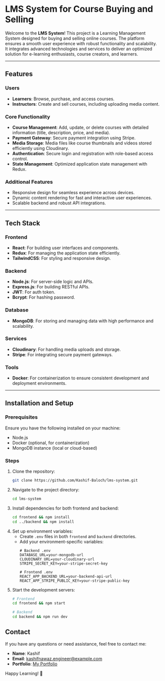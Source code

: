# LMS System for Course Buying and Selling

Welcome to the **LMS System**! This project is a Learning Management System designed for buying and selling online courses.
The platform ensures a smooth user experience with robust functionality and scalability.
It integrates advanced technologies and services to deliver an optimized solution for e-learning enthusiasts,
course creators, and learners.

---

## Features

### Users
- **Learners**: Browse, purchase, and access courses.
- **Instructors**: Create and sell courses, including uploading media content.

### Core Functionality
- **Course Management**: Add, update, or delete courses with detailed information (title, description, price, and media).
- **Payment Gateway**: Secure payment integration using Stripe.
- **Media Storage**: Media files like course thumbnails and videos stored efficiently using Cloudinary.
- **Authentication**: Secure login and registration with role-based access control.
- **State Management**: Optimized application state management with Redux.

### Additional Features
- Responsive design for seamless experience across devices.
- Dynamic content rendering for fast and interactive user experiences.
- Scalable backend and robust API integrations.

---

## Tech Stack

### Frontend
- **React**: For building user interfaces and components.
- **Redux**: For managing the application state efficiently.
- **TailwindCSS**: For styling and responsive design.

### Backend
- **Node.js**: For server-side logic and APIs.
- **Express.js**: For building RESTful APIs.
- **JWT**: For auth token.
- **Bcrypt**: For hashing password.

### Database
- **MongoDB**: For storing and managing data with high performance and scalability.

### Services
- **Cloudinary**: For handling media uploads and storage.
- **Stripe**: For integrating secure payment gateways.

### Tools
- **Docker**: For containerization to ensure consistent development and deployment environments.

---

## Installation and Setup

### Prerequisites
Ensure you have the following installed on your machine:
- Node.js
- Docker (optional, for containerization)
- MongoDB instance (local or cloud-based)

### Steps
1. Clone the repository:
   ```bash
   git clone https://github.com/Kashif-Baloch/lms-system.git
   ```
2. Navigate to the project directory:
   ```bash
   cd lms-system
   ```
3. Install dependencies for both frontend and backend:
   ```bash
   cd frontend && npm install
   cd ../backend && npm install
   ```
4. Set up environment variables:
   - Create `.env` files in both `frontend` and `backend` directories.
   - Add your environment-specific variables:
     ```env
     # Backend .env
     DATABASE_URL=your-mongodb-url
     CLOUDINARY_URL=your-cloudinary-url
     STRIPE_SECRET_KEY=your-stripe-secret-key

     # Frontend .env
     REACT_APP_BACKEND_URL=your-backend-api-url
     REACT_APP_STRIPE_PUBLIC_KEY=your-stripe-public-key
     ```
5. Start the development servers:
   ```bash
   # Frontend
   cd frontend && npm start

   # Backend
   cd backend && npm run dev
   ```
   

## Contact

If you have any questions or need assistance, feel free to contact me:
- **Name**: Kashif
- **Email**: kashifnawaz.engineer@example.com
- **Portfolio**: [My Portfolio](https://kashif-baloch.vercel.app/)

Happy Learning! 🚀
